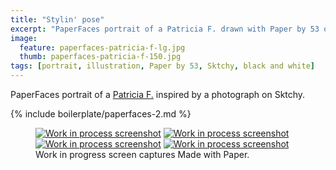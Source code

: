 ```yaml
---
title: "Stylin' pose"
excerpt: "PaperFaces portrait of a Patricia F. drawn with Paper by 53 on an iPad."
image: 
  feature: paperfaces-patricia-f-lg.jpg
  thumb: paperfaces-patricia-f-150.jpg
tags: [portrait, illustration, Paper by 53, Sktchy, black and white]
---
```


PaperFaces portrait of a [Patricia F.](http://sktchy.com/hLo0C) inspired by a photograph on Sktchy.

{% include boilerplate/paperfaces-2.md %}

<figure class="third">
	<a href="{{ site.url }}/assets/images/paperfaces-patricia-f-process-1-lg.jpg"><img src="{{ site.url }}/assets/images/paperfaces-patricia-f-process-1-600.jpg" alt="Work in process screenshot"></a>
	<a href="{{ site.url }}/assets/images/paperfaces-patricia-f-process-2-lg.jpg"><img src="{{ site.url }}/assets/images/paperfaces-patricia-f-process-2-600.jpg" alt="Work in process screenshot"></a>
	<a href="{{ site.url }}/assets/images/paperfaces-patricia-f-process-3-lg.jpg"><img src="{{ site.url }}/assets/images/paperfaces-patricia-f-process-3-600.jpg" alt="Work in process screenshot"></a>
	<a href="{{ site.url }}/assets/images/paperfaces-patricia-f-process-4-lg.jpg"><img src="{{ site.url }}/assets/images/paperfaces-patricia-f-process-4-600.jpg" alt="Work in process screenshot"></a>
	<figcaption>Work in progress screen captures Made with Paper.</figcaption>
</figure>
